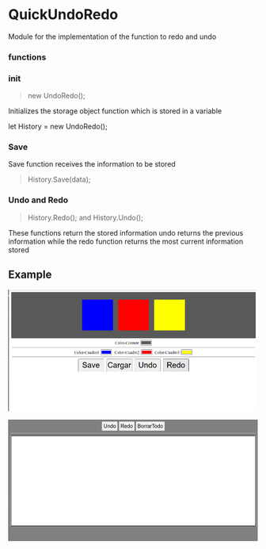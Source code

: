 # QuickUndoRedo

Module for the implementation of the function to redo and undo

### functions

### init 
>new UndoRedo();

Initializes the storage object function which is stored in a variable

let History = new UndoRedo();

### Save

Save function receives the information to be stored

>History.Save(data);

### Undo  and Redo

>History.Redo();  and History.Undo();

These functions return the stored information undo returns the previous information while the redo function returns the most current information stored
 

## Example

![](Example1.png)

![](Example2.png)

